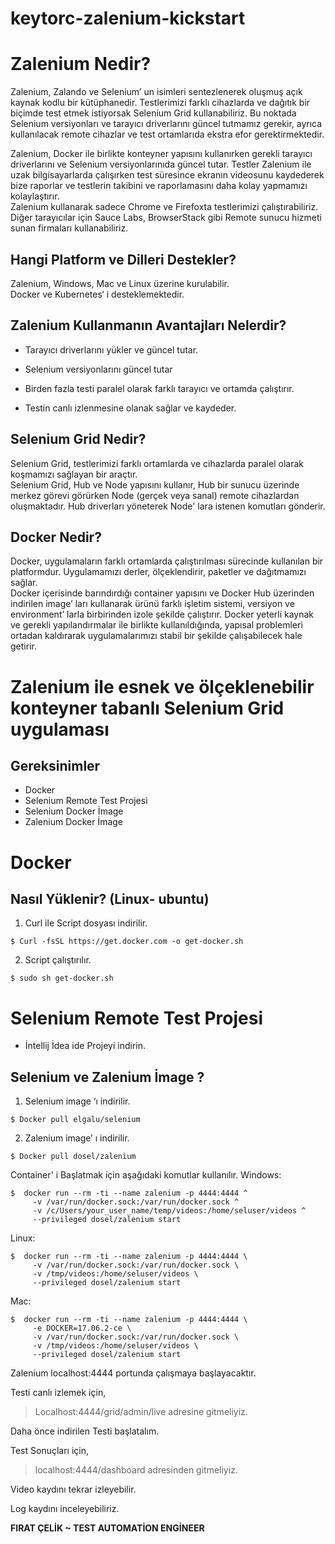 # keytorc-zalenium-kickstart

# Zalenium Nedir?

Zalenium, Zalando ve Selenium’ un isimleri sentezlenerek oluşmuş açık kaynak kodlu bir kütüphanedir. Testlerimizi farklı cihazlarda ve dağıtık bir biçimde test etmek istiyorsak Selenium Grid kullanabiliriz. Bu noktada Selenium versiyonları ve tarayıcı driverlarını güncel tutmamız gerekir, ayrıca kullanılacak remote cihazlar ve test ortamlarıda ekstra efor gerektirmektedir.   

Zalenium, Docker ile birlikte konteyner yapısını kullanırken gerekli tarayıcı driverlarını ve Selenium versiyonlarınıda güncel tutar. Testler Zalenium ile uzak bilgisayarlarda çalışırken test süresince ekranın videosunu kaydederek bize raporlar ve testlerin takibini ve raporlamasını daha kolay yapmamızı kolaylaştırır.  
Zalenium kullanarak sadece Chrome ve Firefoxta testlerimizi çalıştırabiliriz. 
Diğer tarayıcılar için Sauce Labs, BrowserStack gibi Remote sunucu hizmeti sunan firmaları kullanabiliriz.

## Hangi Platform ve Dilleri Destekler?  
Zalenium, Windows, Mac ve Linux üzerine kurulabilir.  
    Docker ve Kubernetes‘ i desteklemektedir.


## Zalenium Kullanmanın Avantajları Nelerdir?

*	Tarayıcı driverlarını yükler ve güncel tutar.

*	Selenium versiyonlarını güncel tutar

*	Birden fazla testi paralel olarak farklı tarayıcı ve ortamda çalıştırır.

* Testin canlı izlenmesine olanak sağlar ve kaydeder.


## Selenium Grid Nedir?
Selenium Grid, testlerimizi farklı ortamlarda ve cihazlarda paralel olarak koşmamızı sağlayan bir araçtır.    
Selenium Grid, Hub ve Node yapısını kullanır, Hub bir sunucu üzerinde merkez görevi görürken Node (gerçek veya sanal) remote cihazlardan oluşmaktadır. Hub driverları yöneterek Node' lara istenen komutları gönderir.



## Docker Nedir?
Docker, uygulamaların farklı ortamlarda çalıştırılması sürecinde kullanılan bir platformdur. Uygulamamızı derler, ölçeklendirir, paketler ve dağıtmamızı sağlar.     
Docker içerisinde barındırdığı container yapısını ve Docker Hub üzerinden indirilen image’ ları kullanarak ürünü farklı işletim sistemi, versiyon ve environment’ larla birbirinden izole şekilde çalıştırır.
Docker yeterli kaynak ve gerekli yapılandırmalar ile birlikte kullanıldığında, yapısal problemleri ortadan kaldırarak
uygulamalarımızı stabil bir şekilde çalışabilecek hale getirir.






#  Zalenium ile esnek ve ölçeklenebilir konteyner tabanlı Selenium Grid uygulaması
## Gereksinimler

- Docker   
- Selenium Remote Test Projesi  
- Selenium Docker İmage  
- Zalenium Docker İmage


# Docker 
## Nasıl Yüklenir? (Linux- ubuntu)

1. Curl ile Script dosyası indirilir.
```
$ Curl -fsSL https://get.docker.com -o get-docker.sh
```
2. Script çalıştırılır.
```
$ sudo sh get-docker.sh
```

# Selenium Remote Test Projesi
- İntellij İdea ide
Projeyi indirin. 



## Selenium ve Zalenium İmage ?

1.	Selenium image ‘ı indirilir.
```
$ Docker pull elgalu/selenium
```
2.	Zalenium image’ ı indirilir.

```
$ Docker pull dosel/zalenium
```

 Container' i Başlatmak için aşağıdaki komutlar kullanılır.
 Windows:
 ```
 $  docker run --rm -ti --name zalenium -p 4444:4444 ^
      -v /var/run/docker.sock:/var/run/docker.sock ^
      -v /c/Users/your_user_name/temp/videos:/home/seluser/videos ^
      --privileged dosel/zalenium start 

 ```
 
  Linux:
 ```
 $  docker run --rm -ti --name zalenium -p 4444:4444 \
      -v /var/run/docker.sock:/var/run/docker.sock \
      -v /tmp/videos:/home/seluser/videos \
      --privileged dosel/zalenium start    

 ```
 
  Mac:
 ```
 $  docker run --rm -ti --name zalenium -p 4444:4444 \
      -e DOCKER=17.06.2-ce \
      -v /var/run/docker.sock:/var/run/docker.sock \
      -v /tmp/videos:/home/seluser/videos \
      --privileged dosel/zalenium start   

 ```
 
 Zalenium localhost:4444 portunda çalışmaya başlayacaktır.

 
 Testi canlı izlemek için,
 >  Localhost:4444/grid/admin/live adresine gitmeliyiz.
 
 Daha önce indirilen Testi başlatalım. 

 Test Sonuçları için,
> localhost:4444/dashboard adresinden gitmeliyiz.
 
 
 Video kaydını tekrar izleyebilir.
 
 Log kaydını inceleyebiliriz.
 
 
 **FIRAT ÇELİK ~ TEST AUTOMATİON ENGİNEER**